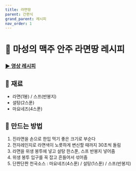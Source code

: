 ```yaml
---
title: 라면땅
parent: 간편식
grand_parent: 레시피
nav_order: 1
---
```


# 🍟 마성의 맥주 안주 라면땅 레시피

### [▶️ 영상 레시피](https://www.youtube.com/shorts/y6Cf66PoynI)

## 🧂 재료
- 라면(1봉) / 스프(반봉지)
- 설탕(2스푼)
- 마요네즈(4스푼)

## 🍳 만드는 방법
1. 진라면을 손으로 한입 먹기 좋은 크기로 부순다
2. 전자레인지로 라면색이 노릇하게 변신할 때까지 30초씩 돌림 
3. 라면을 위생 봉투에 넣고 설탕 한스푼, 스프 반봉지 넣어줌
4. 위생 봉투 입구를 꼭 잡고 흔들어서 섞어줌
5. 단짠단짠 천국소스 : 마요네즈(4스푼) / 설탕(1스푼) / 스프(반봉지)
